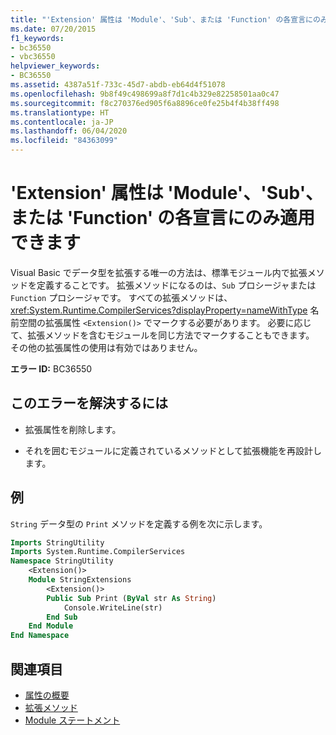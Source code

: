 ```yaml
---
title: "'Extension' 属性は 'Module'、'Sub'、または 'Function' の各宣言にのみ適用できます"
ms.date: 07/20/2015
f1_keywords:
- bc36550
- vbc36550
helpviewer_keywords:
- BC36550
ms.assetid: 4387a51f-733c-45d7-abdb-eb64d4f51078
ms.openlocfilehash: 9b8f49c498699a8f7d1c4b329e82258501aa0c47
ms.sourcegitcommit: f8c270376ed905f6a8896ce0fe25b4f4b38ff498
ms.translationtype: HT
ms.contentlocale: ja-JP
ms.lasthandoff: 06/04/2020
ms.locfileid: "84363099"
---
```

# <a name="extension-attribute-can-be-applied-only-to-module-sub-or-function-declarations"></a>'Extension' 属性は 'Module'、'Sub'、または 'Function' の各宣言にのみ適用できます

Visual Basic でデータ型を拡張する唯一の方法は、標準モジュール内で拡張メソッドを定義することです。 拡張メソッドになるのは、`Sub` プロシージャまたは `Function` プロシージャです。 すべての拡張メソッドは、<xref:System.Runtime.CompilerServices?displayProperty=nameWithType> 名前空間の拡張属性 `<Extension()>` でマークする必要があります。 必要に応じて、拡張メソッドを含むモジュールを同じ方法でマークすることもできます。 その他の拡張属性の使用は有効ではありません。

**エラー ID:** BC36550

## <a name="to-correct-this-error"></a>このエラーを解決するには

- 拡張属性を削除します。

- それを囲むモジュールに定義されているメソッドとして拡張機能を再設計します。

## <a name="example"></a>例

`String` データ型の `Print` メソッドを定義する例を次に示します。

```vb
Imports StringUtility
Imports System.Runtime.CompilerServices
Namespace StringUtility
    <Extension()>
    Module StringExtensions
        <Extension()>
        Public Sub Print (ByVal str As String)
            Console.WriteLine(str)
        End Sub
    End Module
End Namespace
```

## <a name="see-also"></a>関連項目

- [属性の概要](../../programming-guide/concepts/attributes/index.md)
- [拡張メソッド](../../programming-guide/language-features/procedures/extension-methods.md)
- [Module ステートメント](../statements/module-statement.md)
